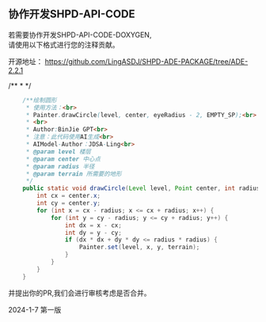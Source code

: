 ## 协作开发SHPD-API-CODE

若需要协作开发SHPD-API-CODE-DOXYGEN,  
请使用以下格式进行您的注释贡献。

开源地址：
https://github.com/LingASDJ/SHPD-ADE-PACKAGE/tree/ADE-2.2.1

/**
 *
 */

```java
	/**绘制圆形
	 * 使用方法：<br>
	 * Painter.drawCircle(level, center, eyeRadius - 2, EMPTY_SP);<br>
	 * <br>
	 * Author:BinJie GPT<br>
	 * 注意：此代码使用AI生成<br>
	 * AIModel-Author：JDSA-Ling<br>
	 * @param level 楼层
	 * @param center 中心点
	 * @param radius 半径
	 * @param terrain 所需要的地形
	 */
	public static void drawCircle(Level level, Point center, int radius, int terrain) {
		int cx = center.x;
		int cy = center.y;
		for (int x = cx - radius; x <= cx + radius; x++) {
			for (int y = cy - radius; y <= cy + radius; y++) {
				int dx = x - cx;
				int dy = y - cy;
				if (dx * dx + dy * dy <= radius * radius) {
					Painter.set(level, x, y, terrain);
				}
			}
		}
	}
```
 并提出你的PR,我们会进行审核考虑是否合并。

 2024-1-7 第一版



